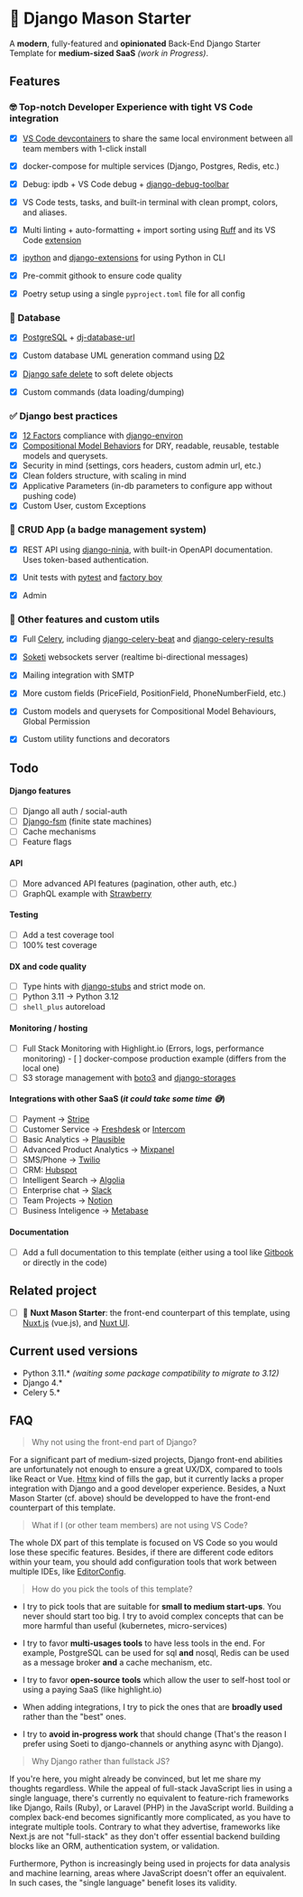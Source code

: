 # 🧱 Django Mason Starter

A __modern__, fully-featured and __opinionated__ Back-End Django Starter Template for __medium-sized SaaS__ _(work in Progress)_.


## Features

### 🤓 Top-notch Developer Experience with tight VS Code integration

- [x] [VS Code devcontainers](https://code.visualstudio.com/docs/devcontainers/containers) to share the same local environment between all team members with 1-click install
- [x] docker-compose for multiple services (Django, Postgres, Redis, etc.)
- [x] Debug: ipdb + VS Code debug + [django-debug-toolbar](https://github.com/jazzband/django-debug-toolbar/)
- [x] VS Code tests, tasks, and built-in terminal with clean prompt, colors, and aliases.
- [x] Multi linting + auto-formatting + import sorting using [Ruff](https://github.com/charliermarsh/ruff) and its VS Code [extension](https://marketplace.visualstudio.com/items?itemName=charliermarsh.ruff)
- [x] [ipython](https://ipython.org/) and [django-extensions](https://github.com/django-extensions/django-extensions) for using Python in CLI
- [x] Pre-commit githook to ensure code quality
- [x] Poetry setup using a single `pyproject.toml` file for all config


### 🫙 Database
- [x] [PostgreSQL](https://www.postgresql.org/) + [dj-database-url](https://github.com/jazzband/dj-database-url)
- [x] Custom database UML generation command using [D2](https://d2lang.com/)
- [x] [Django safe delete](https://github.com/makinacorpus/django-safedelete) to soft delete objects
- [x] Custom commands (data loading/dumping)


### ✅ Django best practices

- [x] [12 Factors](https://12factor.net/) compliance with [django-environ](https://github.com/joke2k/django-environ)
- [x] [Compositional Model Behaviors](https://blog.kevinastone.com/django-model-behaviors) for DRY, readable, reusable, testable models and querysets. 
- [x] Security in mind (settings, cors headers, custom admin url, etc.)
- [x] Clean folders structure, with scaling in mind
- [x] Applicative Parameters (in-db parameters to configure app without pushing code)
- [x] Custom User, custom Exceptions

### 🪪 CRUD App (a badge management system)
- [x] REST API using [django-ninja](https://github.com/vitalik/django-ninja), with built-in OpenAPI documentation. Uses token-based authentication.
- [x] Unit tests with [pytest](https://github.com/pytest-dev/pytest-django/) and [factory boy](https://github.com/FactoryBoy/factory_boy/)
- [x] Admin


### 🔨 Other features and custom utils
- [x] Full [Celery](https://docs.celeryq.dev/en/stable/), including [django-celery-beat](https://github.com/celery/django-celery-beat) and [django-celery-results](https://github.com/celery/django-celery-results)
- [x] [Soketi](https://docs.soketi.app/) websockets server (realtime bi-directional messages)
- [x] Mailing integration with SMTP
- [x] More custom fields (PriceField, PositionField, PhoneNumberField, etc.)
- [x] Custom models and querysets for Compositional Model Behaviours, Global Permission
- [x] Custom utility functions and decorators


## Todo

#### Django features
- [ ] Django all auth / social-auth 
- [ ] [Django-fsm](https://github.com/viewflow/django-fsm) (finite state machines)
- [ ] Cache mechanisms
- [ ] Feature flags

#### API
- [ ] More advanced API features (pagination, other auth, etc.)
- [ ] GraphQL example with [Strawberry](https://github.com/strawberry-graphql/strawberry-graphql-django)

#### Testing
- [ ] Add a test coverage tool
- [ ] 100% test coverage

#### DX and code quality
- [ ] Type hints with [django-stubs](https://github.com/typeddjango/django-stubs) and strict mode on.
- [ ] Python 3.11 -> Python 3.12
- [ ] `shell_plus` autoreload

#### Monitoring / hosting
- [ ] Full Stack Monitoring with Highlight.io (Errors, logs, performance monitoring)
- [ ] docker-compose production example (differs from the local one)
- [ ] S3 storage management with [boto3](https://github.com/boto/boto3) and [django-storages](https://github.com/jschneier/django-storages/)

#### Integrations with other SaaS (_it could take some time 😅_)
- [ ] Payment → [Stripe](https://stripe.com)
- [ ] Customer Service → [Freshdesk](https://www.freshworks.com/freshdesk/) or [Intercom](https://www.intercom.com/)
- [ ] Basic Analytics → [Plausible](https://plausible.io/)
- [ ] Advanced Product Analytics → [Mixpanel](https://mixpanel.com/)
- [ ] SMS/Phone → [Twilio](https://www.twilio.com/)
- [ ] CRM: [Hubspot](https://www.hubspot.com/)
- [ ] Intelligent Search → [Algolia](https://www.algolia.com/)
- [ ] Enterprise chat → [Slack](https://slack.com/)
- [ ] Team Projects → [Notion](https://www.notion.so/)
- [ ] Business Inteligence → [Metabase](https://www.metabase.com/)

#### Documentation
- [ ] Add a full documentation to this template (either using a tool like [Gitbook](https://www.gitbook.com/) or directly in the code)

## Related project
- [ ] 🧱 **Nuxt Mason Starter**: the front-end counterpart of this template, using [Nuxt.js](https://nuxt.com/) (vue.js), and [Nuxt UI](https://ui.nuxt.com/).

## Current used versions
- Python 3.11.* _(waiting some package compatibility to migrate to  3.12)_
- Django 4.*
- Celery 5.*


## FAQ


> Why not using the front-end part of Django?

For a significant part of medium-sized projects, Django front-end abilities are unfortunately not enough to ensure a great UX/DX, compared to tools like React or Vue. [Htmx](https://htmx.org/) kind of fills the gap, but it currently lacks a proper integration with Django and a good developer experience. Besides, a Nuxt Mason Starter (cf. above) should be developped to have the front-end counterpart of this template.

> What if I (or other team members) are not using VS Code?

The whole DX part of this template is focused on VS Code so you would lose these specific features. Besides, if there are different code editors within your team, you should add configuration tools that work between multiple IDEs, like [EditorConfig](https://editorconfig.org/).

> How do you pick the tools of this template?

- I try to pick tools that are suitable for **small to medium start-ups**. You never should start too big. I try to avoid complex concepts that can be more harmful than useful (kubernetes, micro-services)

- I try to favor **multi-usages tools** to have less tools in the end. For example, PostgreSQL can be used for sql **and** nosql, Redis can be used as a message broker **and** a cache mechanism, etc.

- I try to favor **open-source tools** which allow the user to self-host tool or using a paying SaaS (like highlight.io)

- When adding integrations, I try to pick the ones that are **broadly used** rather than the "best" ones.

- I try to **avoid in-progress work** that should change (That's the reason I prefer using Soeti to django-channels or anything async with Django).

> Why Django rather than fullstack JS?

If you're here, you might already be convinced, but let me share my thoughts regardless. While the appeal of full-stack JavaScript lies in using a single language, there's currently no equivalent to feature-rich frameworks like Django, Rails (Ruby), or Laravel (PHP) in the JavaScript world. Building a complex back-end becomes significantly more complicated, as you have to integrate multiple tools. Contrary to what they advertise, frameworks like Next.js are not "full-stack" as they don't offer essential backend building blocks like an ORM, authentication system, or validation.

Furthermore, Python is increasingly being used in projects for data analysis and machine learning, areas where JavaScript doesn't offer an equivalent. In such cases, the "single language" benefit loses its validity.

